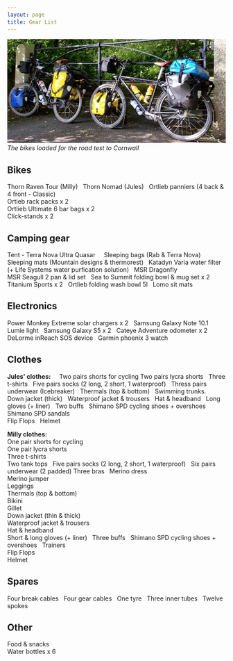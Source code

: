 ```yaml
---
layout: page
title: Gear List
---
```


![Pack](/assets/img/Pack.JPG)*The bikes loaded for the road test to Cornwall*


## Bikes

Thorn Raven Tour (Milly)   
Thorn Nomad (Jules)   
Ortlieb panniers (4 back & 4 front - Classic)  
Ortieb rack packs x 2  
Ortlieb Ultimate 6 bar bags x 2  
Click-stands x 2  


## Camping gear  

  Tent - Terra Nova Ultra Quasar    
  Sleeping bags (Rab & Terra Nova)  
  Sleeping mats (Mountain designs & thermorest)  
Katadyn Varia water filter (+ Life Systems water purfication solution)  
MSR Dragonfly  
MSR Seagull 2 pan & lid set    
Sea to Summit folding bowl & mug set x 2   
Titanium Sports x 2   
Ortlieb folding wash bowl 5l  
Lomo sit mats  

## Electronics  

Power Monkey Extreme solar chargers x 2  
Samsung Galaxy Note 10.1  
Lumie light  
Samsung Galaxy S5 x 2  
Cateye Adventure odometer x 2  
DeLorme inReach SOS device  
Garmin phoenix 3 watch  

## Clothes  

**Jules' clothes:**    
Two pairs shorts for cycling 
Two pairs lycra shorts  
Three t-shirts    
Five pairs socks (2 long, 2 short, 1 waterproof)  
Thress pairs underwear (Icebreaker)   
Thermals (top & bottom)  
Swimming trunks.  
Down jacket (thick)  
Waterproof jacket & trousers  
Hat & headband  
Long gloves (+ liner)  
Two buffs  
Shimano SPD cycling shoes + overshoes  
Shimano SPD sandals  
Flip Flops  
Helmet  

**Milly clothes:**  
One pair shorts for cycling  
One pair lycra shorts  
Three t-shirts  
Two tank tops  
Five pairs socks (2 long, 2 short, 1 waterproof)  
Six pairs underwear (2 padded) 
Three bras  
Merino dress  
Merino jumper  
Leggings  
Thermals (top & bottom)  
Bikini  
Gillet  
Down jacket (thin & thick)  
Waterproof jacket & trousers  
Hat & headband  
Short & long gloves (+ liner)  
Three buffs  
Shimano SPD cycling shoes + overshoes  
Trainers  
Flip Flops  
Helmet  

## Spares 

Four break cables  
Four gear cables  
One tyre  
Three inner tubes  
Twelve spokes  

## Other
Food & snacks  
Water bottles x 6 
